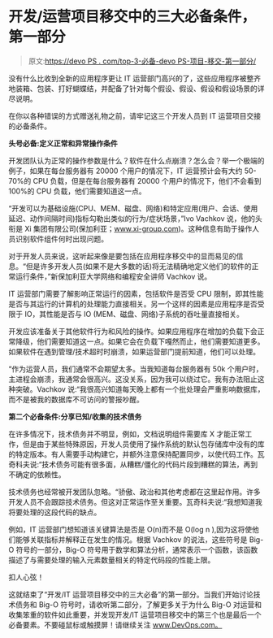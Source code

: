 # 开发/运营项目移交中的三大必备条件，第一部分

> 原文:[https://devo PS . com/top-3-必备-devo PS-项目-移交-第一部分/](https://devops.com/top-3-must-haves-devops-project-handoffs-part-one/)

没有什么比收到全新的应用程序更让 IT 运营部门高兴的了，这些应用程序被整齐地装箱、包装、打好蝴蝶结，并配备了针对每个假设、假设、假设和假设场景的详尽说明。

在你以各种错误的方式赠送礼物之前，请牢记这三个开发人员到 IT 运营项目交接的必备条件。

**头号必备:定义正常和异常操作条件**

开发团队认为正常的操作参数是什么？软件在什么点崩溃？怎么会？举一个极端的例子，如果在每台服务器有 20000 个用户的情况下，IT 运营预计会有大约 50-70%的 CPU 负载，但是在每台服务器有 20000 个用户的情况下，他们不会看到 100%的 CPU 负载，他们需要知道这一点。

“开发可以为基础设施(CPU、MEM、磁盘、网络)和特定应用(用户、会话、使用延迟、动作间隔时间)指标勾勒出类似的行为/症状场景，”Ivo Vachkov 说，他的头衔是 Xi 集团有限公司(保加利亚；www.xi-group.com)。这种信息有助于操作人员识别软件组件何时出现问题。

对于开发人员来说，这听起来像是要包括在应用程序移交中的显而易见的信息。“但是许多开发人员(如果不是大多数的话)将无法精确地定义他们的软件的正常运行条件，”新保加利亚大学网络和编程安全讲师 Vachkov 说。

IT 运营部门需要了解影响正常运行的因素，包括软件是否受 CPU 限制，即其性能是否与其运行的计算机的处理能力直接相关。另一个这样的因素是应用程序是否受限于 IO，其性能是否与 IO (MEM、磁盘、网络)子系统的吞吐量直接相关。

开发应该准备关于其他软件行为和风险的操作。如果应用程序在增加的负载下会正常降级，他们需要知道这一点。如果它会在负载下嘎然而止，他们需要知道更多。如果软件在遇到管理/技术超时时崩溃，如果运营部门提前知道，他们可以处理。

“作为运营人员，我们通常不会期望太多。当我知道每台服务器有 50k 个用户时，主进程会崩溃，我通常会很高兴。这没关系，因为我可以绕过它。我有办法阻止这种突破。Vachkov 说:“我很高兴知道每天晚上都有一个批处理会严重影响数据库，而不是被我的数据库不可访问的警报吵醒。

**第二个必备条件:分享已知/收集的技术债务**

在许多情况下，技术债务并不明显，例如，文档说明组件需要库 X 才能正常工作，但是由于某些特殊原因，开发人员使用了操作系统的默认包存储库中没有的库的特定版本。有人需要手动构建它，并额外注意保持配置同步，以使代码工作。瓦奇科夫说:“技术债务可能有很多面，从糟糕/僵化的代码片段到糟糕的算法，再到不确定的依赖性。

技术债务也经常被开发团队忽略。“骄傲、政治和其他考虑都在这里起作用。许多开发人员不会跟踪技术债务。但这对正常运作至关重要。瓦奇科夫说:“我想知道我将要处理的这段代码的缺点。

例如，IT 运营部门想知道该关键算法是否是 O(n)而不是 O(log n ),因为这将使他们能够关联指标并解释正在发生的情况。根据 Vachkov 的说法，这些符号是 Big-O 符号的一部分，Big-O 符号用于数学和算法分析，通常表示一个函数，该函数描述了与需要处理的输入元素数量相关的特定代码段的性能上限。

扣人心弦！

这就结束了“开发/IT 运营项目移交中的三大必备”的第一部分。当我们开始讨论技术债务和 Big-O 符号时，请收听第二部分，了解更多关于为什么 Big-O 对运营和收集笨重的软件如此重要，并发现开发/IT 运营项目移交中的第三个也是最后一个必备要素。不要碰鼠标或触摸屏！请继续关注 www.DevOps.com。